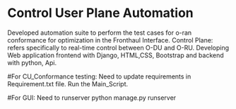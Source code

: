 # Control User Plane Automation
Developed automation suite to perform the test cases for o-ran conformance for optimization in the Fronthaul Interface. Control Plane: refers specifically to real-time control between O-DU and O-RU. Developing Web application frontend with Django, HTML,CSS, Bootstrap and backend with python, Api.

#For CU_Conformance testing: 
Need to update requirements in Requirement.txt file.
Run the Main_Script.

#For GUI:
Need to runserver python manage.py runserver
